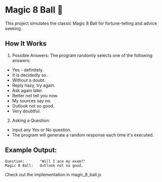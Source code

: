 # Magic 8 Ball 🎱
This project simulates the classic Magic 8 Ball for fortune-telling and advice seeking.

## How It Works
1. Possible Answers:
The program randomly selects one of the following answers:

- Yes - definitely.
- It is decidedly so.
- Without a doubt.
- Reply hazy, try again.
- Ask again later.
- Better not tell you now.
- My sources say no.
- Outlook not so good.
- Very doubtful.

2. Asking a Question:
 
- Input any Yes or No question.
- The program will generate a random response each time it's executed.

## Example Output:
```
Question:       "Will I ace my exam?"
Magic 8 Ball:   Outlook not so good.
```
Check out the implementation in magic_8_ball.js
